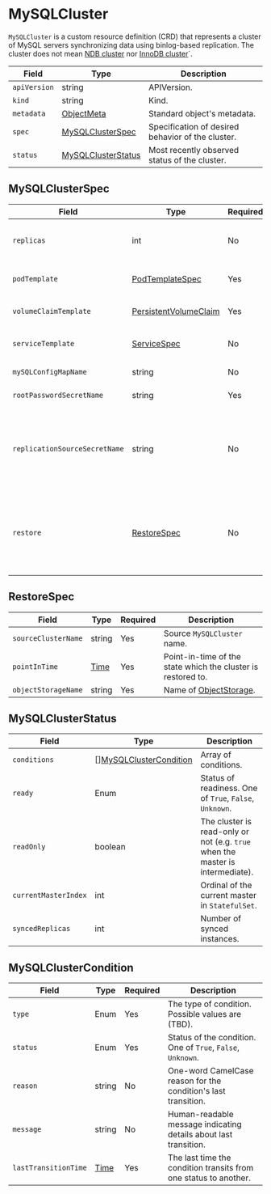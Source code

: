 MySQLCluster
===========

`MySQLCluster` is a custom resource definition (CRD) that represents a cluster of MySQL servers synchronizing data using binlog-based replication.
The cluster does not mean [NDB cluster](https://dev.mysql.com/doc/refman/8.0/en/mysql-cluster.html) nor [InnoDB cluster](https://dev.mysql.com/doc/refman/8.0/en/mysql-innodb-cluster-userguide.html)`.

| Field        | Type                                      | Description                                       |
| ------------ | ----------------------------------------- | ------------------------------------------------- |
| `apiVersion` | string                                    | APIVersion.                                       |
| `kind`       | string                                    | Kind.                                             |
| `metadata`   | [ObjectMeta]                              | Standard object's metadata.                       |
| `spec`       | [MySQLClusterSpec](#MySQLClusterSpec)     | Specification of desired behavior of the cluster. |
| `status`     | [MySQLClusterStatus](#MySQLClusterStatus) | Most recently observed status of the cluster.     |

MySQLClusterSpec
----------------

| Field                         | Type                        | Required | Description                                                                                                                                                           |
| ----------------------------- | --------------------------- | -------- | --------------------------------------------------------------------------------------------------------------------------------------------------------------------- |
| `replicas`                    | int                         | No       | The number of instances. Available values are 1, 3, and 5. Default value is 1.                                                                                        |
| `podTemplate`                 | [PodTemplateSpec]           | Yes      | `Pod` template for MySQL server container.                                                                                                                            |
| `volumeClaimTemplate`         | [PersistentVolumeClaim]     | Yes      | `PersistentVolumeClaim` template for MySQL server container.                                                                                                          |
| `serviceTemplate`             | [ServiceSpec]               | No       | `Service` template for both master and slaves.                                                                                                                        |
| `mySQLConfigMapName`          | string                      | No       | `ConfigMap` name of MySQL config.                                                                                                                                     |
| `rootPasswordSecretName`      | string                      | Yes      | `Secret` name for root user config.                                                                                                                                   |
| `replicationSourceSecretName` | string                      | No       | `Secret` name which contains replication source info. Keys must appear in [Options].<br/> If this field is given, the `MySQLCluster` works as an intermediate master. |
| `restore`                     | [RestoreSpec](#RestoreSpec) | No       | Specification to perform Point-in-Time-Recovery from existing cluster.<br/> If this field is filled, start restoring. This field is unable to be updated.             |

RestoreSpec
-----------

| Field               | Type   | Required | Description                                                  |
| ------------------- | ------ | -------- | ------------------------------------------------------------ |
| `sourceClusterName` | string | Yes      | Source `MySQLCluster` name.                                  |
| `pointInTime`       | [Time] | Yes      | Point-in-time of the state which the cluster is restored to. |
| `objectStorageName` | string | Yes      | Name of [ObjectStorage](crd_object_storage.md).              |

MySQLClusterStatus
------------------

| Field                | Type                                                | Description                                                                    |
| -------------------- | --------------------------------------------------- | ------------------------------------------------------------------------------ |
| `conditions`         | \[\][MySQLClusterCondition](#MySQLClusterCondition) | Array of conditions.                                                           |
| `ready`              | Enum                                                | Status of readiness. One of `True`, `False`, `Unknown`.                        |
| `readOnly`           | boolean                                             | The cluster is read-only or not (e.g. `true` when the master is intermediate). |
| `currentMasterIndex` | int                                                 | Ordinal of the current master in `StatefulSet`.                                |
| `syncedReplicas`     | int                                                 | Number of synced instances.                                                    |

MySQLClusterCondition
---------------------

| Field                | Type   | Required | Description                                                      |
| -------------------- | ------ | -------- | ---------------------------------------------------------------- |
| `type`               | Enum   | Yes      | The type of condition. Possible values are (TBD).                |
| `status`             | Enum   | Yes      | Status of the condition. One of `True`, `False`, `Unknown`.      |
| `reason`             | string | No       | One-word CamelCase reason for the condition's last transition.   |
| `message`            | string | No       | Human-readable message indicating details about last transition. |
| `lastTransitionTime` | [Time] | Yes      | The last time the condition transits from one status to another. |

[ObjectMeta]: https://kubernetes.io/docs/reference/generated/kubernetes-api/v1.17/#objectmeta-v1-meta
[Time]: https://kubernetes.io/docs/reference/generated/kubernetes-api/v1.17/#time-v1-meta
[PersistentVolumeClaim]: https://kubernetes.io/docs/reference/generated/kubernetes-api/v1.17/#persistentvolumeclaim-v1-core
[PodTemplateSpec]: https://kubernetes.io/docs/reference/generated/kubernetes-api/v1.17/#podtemplatespec-v1-core
[ServiceSpec]: https://kubernetes.io/docs/reference/generated/kubernetes-api/v1.17/#servicespec-v1-core
[Options]: https://dev.mysql.com/doc/refman/8.0/en/change-master-to.html
